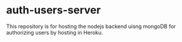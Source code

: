 # auth-users-server
This repository is for hosting the nodejs backend uisng mongoDB for authorizing users by hosting in Heroku.
